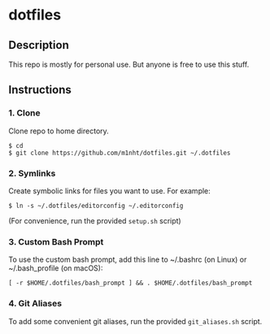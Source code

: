 # dotfiles

## Description
This repo is mostly for personal use. But anyone is free to use this stuff.

## Instructions
### 1. Clone
Clone repo to home directory.
```
$ cd
$ git clone https://github.com/m1nht/dotfiles.git ~/.dotfiles
```

### 2. Symlinks
Create symbolic links for files you want to use. For example:
```
$ ln -s ~/.dotfiles/editorconfig ~/.editorconfig
```
(For convenience, run the provided `setup.sh` script)

### 3. Custom Bash Prompt
To use the custom bash prompt, add this line to ~/.bashrc (on Linux) or
~/.bash_profile (on macOS):
```
[ -r $HOME/.dotfiles/bash_prompt ] && . $HOME/.dotfiles/bash_prompt
```

### 4. Git Aliases
To add some convenient git aliases, run the provided `git_aliases.sh` script.
